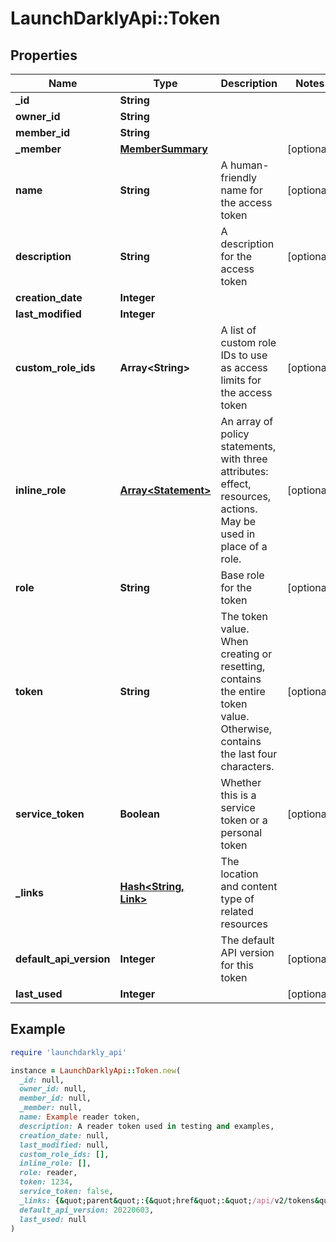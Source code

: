 # LaunchDarklyApi::Token

## Properties

| Name | Type | Description | Notes |
| ---- | ---- | ----------- | ----- |
| **_id** | **String** |  |  |
| **owner_id** | **String** |  |  |
| **member_id** | **String** |  |  |
| **_member** | [**MemberSummary**](MemberSummary.md) |  | [optional] |
| **name** | **String** | A human-friendly name for the access token | [optional] |
| **description** | **String** | A description for the access token | [optional] |
| **creation_date** | **Integer** |  |  |
| **last_modified** | **Integer** |  |  |
| **custom_role_ids** | **Array&lt;String&gt;** | A list of custom role IDs to use as access limits for the access token | [optional] |
| **inline_role** | [**Array&lt;Statement&gt;**](Statement.md) | An array of policy statements, with three attributes: effect, resources, actions. May be used in place of a role. | [optional] |
| **role** | **String** | Base role for the token | [optional] |
| **token** | **String** | The token value. When creating or resetting, contains the entire token value. Otherwise, contains the last four characters. | [optional] |
| **service_token** | **Boolean** | Whether this is a service token or a personal token | [optional] |
| **_links** | [**Hash&lt;String, Link&gt;**](Link.md) | The location and content type of related resources |  |
| **default_api_version** | **Integer** | The default API version for this token | [optional] |
| **last_used** | **Integer** |  | [optional] |

## Example

```ruby
require 'launchdarkly_api'

instance = LaunchDarklyApi::Token.new(
  _id: null,
  owner_id: null,
  member_id: null,
  _member: null,
  name: Example reader token,
  description: A reader token used in testing and examples,
  creation_date: null,
  last_modified: null,
  custom_role_ids: [],
  inline_role: [],
  role: reader,
  token: 1234,
  service_token: false,
  _links: {&quot;parent&quot;:{&quot;href&quot;:&quot;/api/v2/tokens&quot;,&quot;type&quot;:&quot;application/json&quot;},&quot;self&quot;:{&quot;href&quot;:&quot;/api/v2/tokens/61095542756dba551110ae21&quot;,&quot;type&quot;:&quot;application/json&quot;}},
  default_api_version: 20220603,
  last_used: null
)
```

